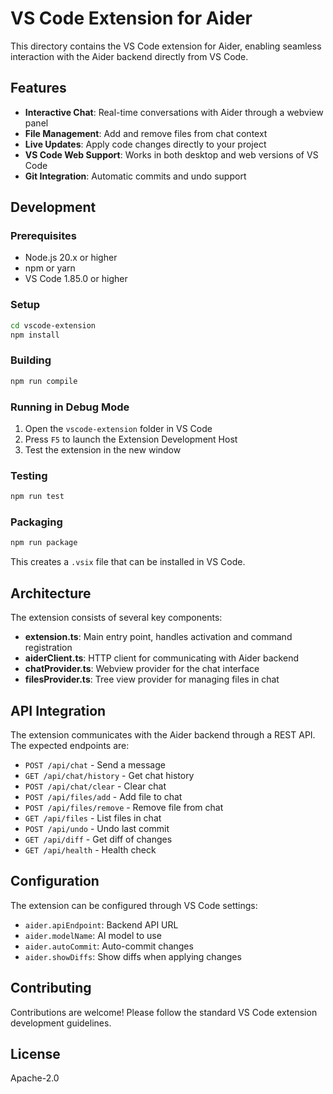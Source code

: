 # VS Code Extension for Aider

This directory contains the VS Code extension for Aider, enabling seamless interaction with the Aider backend directly from VS Code.

## Features

- **Interactive Chat**: Real-time conversations with Aider through a webview panel
- **File Management**: Add and remove files from chat context
- **Live Updates**: Apply code changes directly to your project
- **VS Code Web Support**: Works in both desktop and web versions of VS Code
- **Git Integration**: Automatic commits and undo support

## Development

### Prerequisites

- Node.js 20.x or higher
- npm or yarn
- VS Code 1.85.0 or higher

### Setup

```bash
cd vscode-extension
npm install
```

### Building

```bash
npm run compile
```

### Running in Debug Mode

1. Open the `vscode-extension` folder in VS Code
2. Press `F5` to launch the Extension Development Host
3. Test the extension in the new window

### Testing

```bash
npm run test
```

### Packaging

```bash
npm run package
```

This creates a `.vsix` file that can be installed in VS Code.

## Architecture

The extension consists of several key components:

- **extension.ts**: Main entry point, handles activation and command registration
- **aiderClient.ts**: HTTP client for communicating with Aider backend
- **chatProvider.ts**: Webview provider for the chat interface
- **filesProvider.ts**: Tree view provider for managing files in chat

## API Integration

The extension communicates with the Aider backend through a REST API. The expected endpoints are:

- `POST /api/chat` - Send a message
- `GET /api/chat/history` - Get chat history
- `POST /api/chat/clear` - Clear chat
- `POST /api/files/add` - Add file to chat
- `POST /api/files/remove` - Remove file from chat
- `GET /api/files` - List files in chat
- `POST /api/undo` - Undo last commit
- `GET /api/diff` - Get diff of changes
- `GET /api/health` - Health check

## Configuration

The extension can be configured through VS Code settings:

- `aider.apiEndpoint`: Backend API URL
- `aider.modelName`: AI model to use
- `aider.autoCommit`: Auto-commit changes
- `aider.showDiffs`: Show diffs when applying changes

## Contributing

Contributions are welcome! Please follow the standard VS Code extension development guidelines.

## License

Apache-2.0
